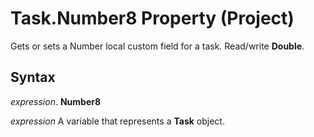 
# Task.Number8 Property (Project)

Gets or sets a Number local custom field for a task. Read/write  **Double**.


## Syntax

 _expression_. **Number8**

 _expression_ A variable that represents a **Task** object.

